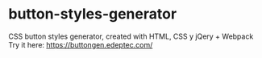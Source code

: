 # button-styles-generator
 CSS button styles generator, created with HTML, CSS y jQery + Webpack
 Try it here: https://buttongen.edeptec.com/
